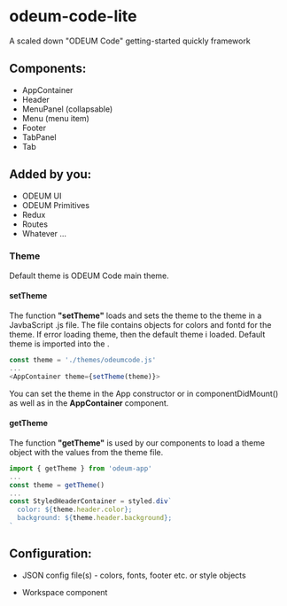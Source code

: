 # odeum-code-lite

A scaled down "ODEUM Code" getting-started quickly framework

## Components:
- AppContainer
- Header
- MenuPanel (collapsable)
- Menu (menu item)
- Footer
- TabPanel
- Tab

## Added by you:
- ODEUM UI
- ODEUM Primitives
- Redux
- Routes
- Whatever ... 


### Theme
Default theme is ODEUM Code main theme. 

#### setTheme
The function **"setTheme"** loads and sets the theme to the theme in a JavbaScript .js file. The file contains objects for colors and fontd for the theme. 
If error loading theme, then the default theme i loaded. 
Default theme is imported into the <AppContainer>.
```js
const theme = './themes/odeumcode.js'
...
<AppContainer theme={setTheme(theme)}>
```
You can set the theme in the App constructor or in componentDidMount() as well as in the **AppContainer** component.

#### getTheme
The function **"getTheme"** is used by our components to load a theme object with the values from the theme file. 
```js
import { getTheme } from 'odeum-app'
...
const theme = getTheme()
...
const StyledHeaderContainer = styled.div`
  color: ${theme.header.color};
  background: ${theme.header.background};  
`
```


## Configuration:

- JSON config file(s) - colors, fonts, footer etc. or style objects


- Workspace component
